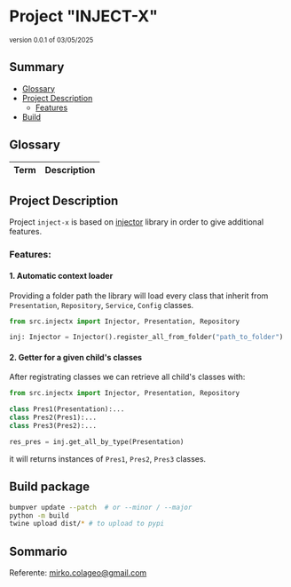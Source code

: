 # Project "INJECT-X"

<small>version 0.0.1 of 03/05/2025</small>

## Summary

-   [Glossary](#glossary)
-   [Project Description](#project-description)
    -   [Features](#features)
-   [Build](#build-package)

## Glossary

| Term | Description |
| ---- | ----------- |

## Project Description

Project `inject-x` is based on [injector](https://pypi.org/project/injector/) library in order to give additional features.

### Features:

#### 1. Automatic context loader

Providing a folder path the library will load every class that inherit from `Presentation`, `Repository`, `Service`, `Config` classes.

```py
from src.injectx import Injector, Presentation, Repository

inj: Injector = Injector().register_all_from_folder("path_to_folder")
```

#### 2. Getter for a given child's classes

After registrating classes we can retrieve all child's classes with:

```py
from src.injectx import Injector, Presentation, Repository

class Pres1(Presentation):...
class Pres2(Pres1):...
class Pres3(Pres2):...

res_pres = inj.get_all_by_type(Presentation)
```

it will returns instances of `Pres1`, `Pres2`, `Pres3` classes.

## Build package

```bash
bumpver update --patch  # or --minor / --major
python -m build
twine upload dist/* # to upload to pypi
```

## Sommario

Referente: <mirko.colageo@gmail.com>
